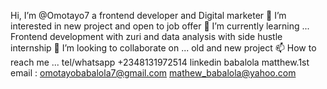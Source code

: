 
 Hi, I’m @Omotayo7 a frontend developer and Digital marketer
👀 I’m interested in new project and open to job offer
🌱 I’m currently learning ... Frontend development with zuri and data analysis with side hustle internship
💞️ I’m looking to collaborate on ... old and new project
📫 How to reach me ... tel/whatsapp +2348131972514
linkedin babalola matthew.1st
email : omotayobabalola7@gmail.com
    mathew_babalola@yahoo.com